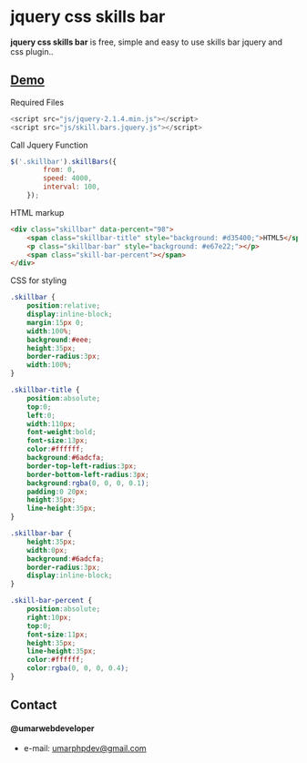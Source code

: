 jquery css skills bar
======

**jquery css skills bar** is free, simple and easy to use skills bar jquery and css plugin..

## [Demo](http://umarwebdeveloper.github.io/jquery-css-skills-bar/)

Required Files
```javascript
<script src="js/jquery-2.1.4.min.js"></script>
<script src="js/skill.bars.jquery.js"></script>
```

Call Jquery Function
```javascript
$('.skillbar').skillBars({
		from: 0,
		speed: 4000, 
		interval: 100,
	}); 
```

HTML markup
```html
<div class="skillbar" data-percent="98">
    <span class="skillbar-title" style="background: #d35400;">HTML5</span>
    <p class="skillbar-bar" style="background: #e67e22;"></p>
    <span class="skill-bar-percent"></span>
</div>
```

CSS for styling
```css
.skillbar {
	position:relative;
	display:inline-block;
	margin:15px 0;
	width:100%;
	background:#eee;
	height:35px;
	border-radius:3px;
	width:100%;
}

.skillbar-title {
	position:absolute;
	top:0;
	left:0;
	width:110px;
	font-weight:bold;
	font-size:13px;
	color:#ffffff;
	background:#6adcfa;
	border-top-left-radius:3px;
	border-bottom-left-radius:3px;
	background:rgba(0, 0, 0, 0.1);
	padding:0 20px;
	height:35px;
	line-height:35px;
}

.skillbar-bar {
	height:35px;
	width:0px;
	background:#6adcfa;
	border-radius:3px;
	display:inline-block;
}

.skill-bar-percent {
	position:absolute;
	right:10px;
	top:0;
	font-size:11px;
	height:35px;
	line-height:35px;
	color:#ffffff;
	color:rgba(0, 0, 0, 0.4);
}
```

## Contact
#### @umarwebdeveloper
* e-mail: [umarphpdev@gmail.com](mailto:umarphpdev@gmail.com)

